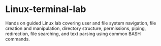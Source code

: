 # Linux-terminal-lab
Hands on guided Linux lab covering user and file system navigation, file creation and manipulation, directory structure, permissions, piping, redirection, file searching, and text parsing using common BASH commands.
